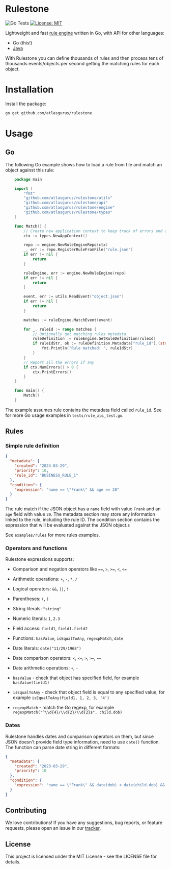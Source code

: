 # Rulestone #

![Go Tests](https://github.com/atlasgurus/rulestone/actions/workflows/build.yml/badge.svg)
[![License: MIT](https://img.shields.io/badge/License-MIT-yellow.svg)](https://github.com/atlasgurus/rulestone/blob/main/LICENSE)

Lightweight and fast [rule engine](https://en.wikipedia.org/wiki/Business_rules_engine) written in Go, with API for
other languages:
* Go (this!)
* [Java](https://github.com/atlasgurus/rulestone-java)

With Rulestone you can define thousands of rules and then process tens of thousands events/objects per second getting
the matching rules for each object.

# Installation

Install the package:

```bash
go get github.com/atlasgurus/rulestone
```

# Usage

## Go

The following Go example shows how to load a rule from file and match an object against this rule:

```go
    package main

    import (
        "fmt"
        "github.com/atlasgurus/rulestone/utils"
        "github.com/atlasgurus/rulestone/api"
        "github.com/atlasgurus/rulestone/engine"
        "github.com/atlasgurus/rulestone/types"
    )

    func Match() {
        // Create new application context to keep track of errors and other info
        ctx := types.NewAppContext()

        repo := engine.NewRuleEngineRepo(ctx)
        _, err := repo.RegisterRuleFromFile("rule.json")
        if err != nil {
            return
        }

        ruleEngine, err := engine.NewRuleEngine(repo)
        if err != nil {
            return
        }

        event, err := utils.ReadEvent("object.json")
        if err != nil {
            return
        }

        matches := ruleEngine.MatchEvent(event)

        for _, ruleId := range matches {
			// Optionally get matching rules metadata
            ruleDefinition := ruleEngine.GetRuleDefinition(ruleId)
            if ruleIdStr, ok := ruleDefinition.Metadata["rule_id"].(string); ok {
                fmt.Println("Rule matched: ", ruleIdStr)
            }
        }
        // Report all the errors if any
        if ctx.NumErrors() > 0 {
            ctx.PrintErrors()
        }
    }

    func main() {
        Match()
    }
```

The example assumes rule contains the metadata field called `rule_id`.
See for more Go usage examples in `tests/rule_api_test.go`.

## Rules

### Simple rule definition

```json
{
  "metadata": {
    "created": "2023-03-29",
    "priority": 10,
    "rule_id": "BUSINESS_RULE_1"
  },
  "condition": {
    "expression": "name == \"Frank\" && age == 20"
  }
}
```

The rule match if the JSON object has a `name` field with value `Frank` and an `age` field with value `20`.
The metadata section may store any information linked to the rule, including the rule ID.
The condition section contains the expression that will be evaluated against the JSON object.s

See `examples/rules` for more rules examples.

### Operators and functions

Rulestone expressions supports:
* Comparison and negation operators like `==`, `>`, `>=`, `<`, `<=`
* Arithmetic operations: `+`, `-`, `*`, `/`
* Logical operators: `&&`, `||`, `!`
* Parentheses: `(`, `)`
* String literals: `"string"`
* Numeric literals: `1`, `2.3`
* Field access: `field1`, `field1.field2`
* Functions: `hasValue`, `isEqualToAny`, `regexpMatch`, `date`
* Date literals: `date("11/29/1968")`
* Date comparison operators: `<`, `<=`, `>`, `>=`, `==`
* Date arithmetic operations: `+`, `-`


* `hasValue` - check that object has specified field, for example `hasValue(field1)`
* `isEqualToAny` - check that object field is equal to any specified value, for example `isEqualToAny(field1, 1, 2, 3, '4')`
* `regexpMatch` - match the Go regexp, for example `regexpMatch("^\\d{4}/\\d{2}/\\d{2}$", child.dob)`

### Dates

Rulestone handles dates and comparison operators on them, but since JSON doesn't provide field type information,
need to use `date()` function. The function can parse date string in different formats:

```json
{
  "metadata": {
    "created": "2023-03-29",
    "priority": 10
  },
  "condition": {
    "expression": "name == \"Frank\" && date(dob) < date(child.dob) && date(\"11/29/1968\") > date(dob) && date(dob) == date(\"11/28/1968\")"
  }
}
```

## Contributing
We love contributions! If you have any suggestions, bug reports, or feature requests, please open an issue in our [tracker](https://github.com/atlasgurus/rulestone/issues).

## License
This project is licensed under the MIT License - see the LICENSE file for details.

